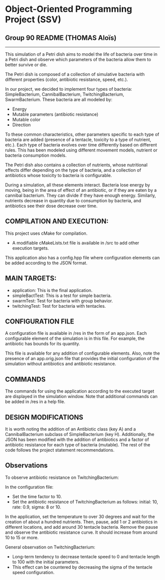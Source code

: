 # Object-Oriented Programming Project (SSV)

## Group 90 README (THOMAS Aloïs)

*************************************************

This simulation of a Petri dish aims to model the life of bacteria over time in a Petri dish and observe which parameters of the bacteria allow them to better survive or die.

The Petri dish is composed of a collection of simulative bacteria with different properties (color, antibiotic resistance, speed, etc.).

In our project, we decided to implement four types of bacteria: SimpleBacterium, CannibalBacterium, TwitchingBacterium, SwarmBacterium. 
These bacteria are all modeled by:
- Energy
- Mutable parameters (antibiotic resistance)
- Mutable color
- Direction

To these common characteristics, other parameters specific to each type of bacteria are added (presence of a tentacle, toxicity to a type of nutrient, etc.).
Each type of bacteria evolves over time differently based on different rules. This has been modeled using different movement models, nutrient or bacteria consumption models.

The Petri dish also contains a collection of nutrients, whose nutritional effects differ depending on the type of bacteria, and a collection of antibiotics whose toxicity to bacteria is configurable.

During a simulation, all these elements interact. Bacteria lose energy by moving, being in the area of effect of an antibiotic, or if they are eaten by a cannibal bacterium. They can divide if they have enough energy. Similarly, nutrients decrease in quantity due to consumption by bacteria, and antibiotics see their dose decrease over time.

## COMPILATION AND EXECUTION:

This project uses cMake for compilation.
- A modifiable cMakeLists.txt file is available in /src to add other execution targets.

This application also has a config.hpp file where configuration elements can be added according to the JSON format.

## MAIN TARGETS:

- application: This is the final application.
- simpleBactTest: This is a test for simple bacteria.
- swarmTest: Test for bacteria with group behavior.
- twitchingTest: Test for bacteria with tentacles.

## CONFIGURATION FILE

A configuration file is available in /res in the form of an app.json. Each configurable element of the simulation is in this file. For example, the antibiotic has bounds for its quantity.

This file is available for any addition of configurable elements. Also, note the presence of an app.orig.json file that provides the initial configuration of the simulation without antibiotics and antibiotic resistance.

## COMMANDS

The commands for using the application according to the executed target are displayed in the simulation window.
Note that additional commands can be added in /res in a help file.

## DESIGN MODIFICATIONS

It is worth noting the addition of an Antibiotic class (key A) and a CannibalBacterium subclass of SimpleBacterium (key H). Additionally, the JSON has been modified with the addition of antibiotics and a factor of antibiotic resistance for each type of bacteria (mutable). The rest of the code follows the project statement recommendations.

## Observations

To observe antibiotic resistance on TwitchingBacterium:

In the configuration file:
- Set the time factor to 10.
- Set the antibiotic resistance of TwitchingBacterium as follows: initial: 10, rate: 0.9, sigma: 8 or 10.

In the application, set the temperature to over 30 degrees and wait for the creation of about a hundred nutrients. Then, pause, add 1 or 2 antibiotics in different locations, and add around 30 tentacle bacteria. Remove the pause and observe the antibiotic resistance curve. It should increase from around 10 to 15 or more.

General observation on TwitchingBacterium:
- Long-term tendency to decrease tentacle speed to 0 and tentacle length to 100 with the initial parameters.
- This effect can be countered by decreasing the sigma of the tentacle speed configuration.


